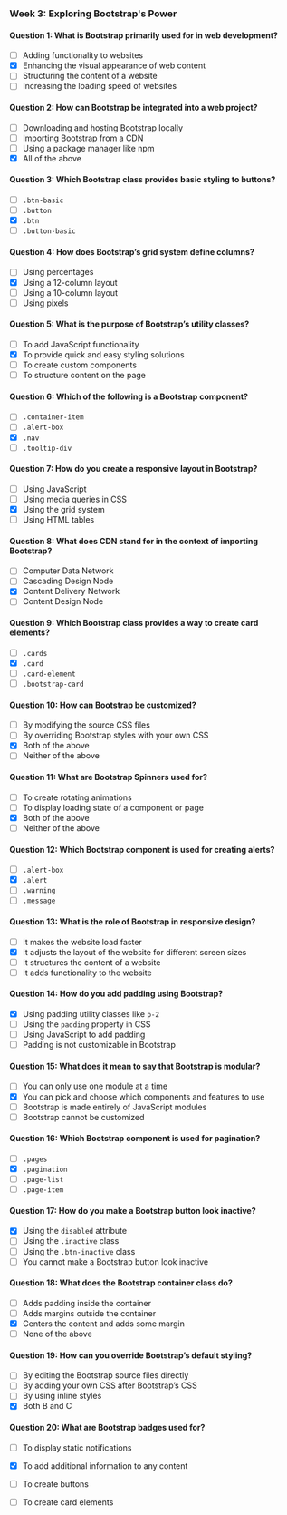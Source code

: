 ### Week 3: Exploring Bootstrap's Power

#### Question 1: What is Bootstrap primarily used for in web development?
- [ ] Adding functionality to websites
- [x] Enhancing the visual appearance of web content
- [ ] Structuring the content of a website
- [ ] Increasing the loading speed of websites

#### Question 2: How can Bootstrap be integrated into a web project?
- [ ] Downloading and hosting Bootstrap locally
- [ ] Importing Bootstrap from a CDN
- [ ] Using a package manager like npm
- [x] All of the above

#### Question 3: Which Bootstrap class provides basic styling to buttons?
- [ ] `.btn-basic`
- [ ] `.button`
- [x] `.btn`
- [ ] `.button-basic`

#### Question 4: How does Bootstrap’s grid system define columns?
- [ ] Using percentages
- [x] Using a 12-column layout
- [ ] Using a 10-column layout
- [ ] Using pixels

#### Question 5: What is the purpose of Bootstrap’s utility classes?
- [ ] To add JavaScript functionality
- [x] To provide quick and easy styling solutions
- [ ] To create custom components
- [ ] To structure content on the page

#### Question 6: Which of the following is a Bootstrap component?
- [ ] `.container-item`
- [ ] `.alert-box`
- [x] `.nav`
- [ ] `.tooltip-div`

#### Question 7: How do you create a responsive layout in Bootstrap?
- [ ] Using JavaScript
- [ ] Using media queries in CSS
- [x] Using the grid system
- [ ] Using HTML tables

#### Question 8: What does CDN stand for in the context of importing Bootstrap?
- [ ] Computer Data Network
- [ ] Cascading Design Node
- [x] Content Delivery Network
- [ ] Content Design Node

#### Question 9: Which Bootstrap class provides a way to create card elements?
- [ ] `.cards`
- [x] `.card`
- [ ] `.card-element`
- [ ] `.bootstrap-card`

#### Question 10: How can Bootstrap be customized?
- [ ] By modifying the source CSS files
- [ ] By overriding Bootstrap styles with your own CSS
- [x] Both of the above
- [ ] Neither of the above

#### Question 11: What are Bootstrap Spinners used for?
- [ ] To create rotating animations
- [ ] To display loading state of a component or page
- [x] Both of the above
- [ ] Neither of the above

#### Question 12: Which Bootstrap component is used for creating alerts?
- [ ] `.alert-box`
- [x] `.alert`
- [ ] `.warning`
- [ ] `.message`

#### Question 13: What is the role of Bootstrap in responsive design?
- [ ] It makes the website load faster
- [x] It adjusts the layout of the website for different screen sizes
- [ ] It structures the content of a website
- [ ] It adds functionality to the website

#### Question 14: How do you add padding using Bootstrap?
- [x] Using padding utility classes like `p-2`
- [ ] Using the `padding` property in CSS
- [ ] Using JavaScript to add padding
- [ ] Padding is not customizable in Bootstrap

#### Question 15: What does it mean to say that Bootstrap is modular?
- [ ] You can only use one module at a time
- [x] You can pick and choose which components and features to use
- [ ] Bootstrap is made entirely of JavaScript modules
- [ ] Bootstrap cannot be customized

#### Question 16: Which Bootstrap component is used for pagination?
- [ ] `.pages`
- [x] `.pagination`
- [ ] `.page-list`
- [ ] `.page-item`

#### Question 17: How do you make a Bootstrap button look inactive?
- [x] Using the `disabled` attribute
- [ ] Using the `.inactive` class
- [ ] Using the `.btn-inactive` class
- [ ] You cannot make a Bootstrap button look inactive

#### Question 18: What does the Bootstrap container class do?
- [ ] Adds padding inside the container
- [ ] Adds margins outside the container
- [x] Centers the content and adds some margin
- [ ] None of the above

#### Question 19: How can you override Bootstrap’s default styling?
- [ ] By editing the Bootstrap source files directly
- [ ] By adding your own CSS after Bootstrap’s CSS
- [ ] By using inline styles
- [x] Both B and C

#### Question 20: What are Bootstrap badges used for?
- [ ] To display static notifications
- [x] To add additional information to any content
- [ ] To create buttons
- [ ] To create card elements

